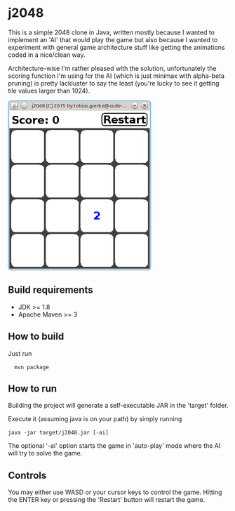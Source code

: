 # j2048

This is a simple 2048 clone in Java, written mostly because I wanted to implement an 'AI' that would play the game but also because I wanted to experiment with general game architecture stuff like getting the animations coded in a nice/clean way.

Architecture-wise I'm rather pleased with the solution, unfortunately the scoring function I'm using for the AI (which is just minimax with alpha-beta pruning) is pretty lackluster to say the least (you're lucky to see it getting tile values larger than 1024).

<img src="https://github.com/toby1984/j2048/blob/master/screenshot.png?raw=true'" />

## Build requirements 

* JDK >= 1.8
* Apache Maven >= 3

## How to build

Just run
```
  mvn package
```

## How to run

Building the project will generate a self-executable JAR in the 'target' folder.

Execute it (assuming java is on your path) by simply running

```
java -jar target/j2048.jar [-ai]
```

The optional '-ai' option starts the game in 'auto-play' mode where the AI will try to solve the game.

## Controls

You may either use WASD or your cursor keys to control the game. Hitting the ENTER key or pressing the 'Restart' button will restart the game.




